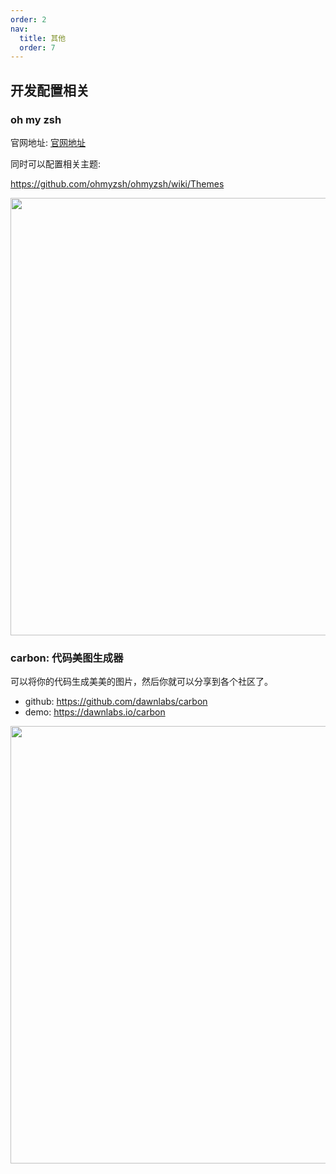 ```yaml
---
order: 2
nav:
  title: 其他
  order: 7
---
```


## 开发配置相关

### oh my zsh

官网地址: [官网地址](https://ohmyz.sh/)

同时可以配置相关主题:

https://github.com/ohmyzsh/ohmyzsh/wiki/Themes

<img src="https://user-images.githubusercontent.com/49100982/108254738-764b8700-716c-11eb-9a59-4deb8c8c6193.jpg" referrer="no-referrer" width="700px">

### carbon: 代码美图生成器

可以将你的代码生成美美的图片，然后你就可以分享到各个社区了。

- github: https://github.com/dawnlabs/carbon
- demo: https://dawnlabs.io/carbon

<img src="https://pica.zhimg.com/80/v2-7377943287b1400d6935c6e8402329a0_1440w.jpg" referrer="no-referrer" width="700px">